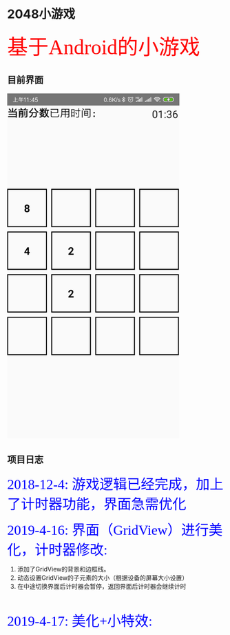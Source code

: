 # 2048小游戏
<font color="red" size="10" face="楷体">基于Android的小游戏 </font><br/>

## 目前界面

<img src="img_sourse/index.png" width="400"/>

## 项目日志

<font color="blue" size="6" face="楷体">2018-12-4:  游戏逻辑已经完成，加上了计时器功能，界面急需优化</font>
<br/>

<font color="blue" size="6" face="楷体">2019-4-16:  界面（GridView）进行美化，计时器修改:</font>
1. 添加了GridView的背景和边框线。
2. 动态设置GridView的子元素的大小（根据设备的屏幕大小设置）
3. 在中途切换界面后计时器会暂停，返回界面后计时器会继续计时
<br/>

<font color="blue" size="6" face="楷体">2019-4-17:  美化+小特效:</font>

<br/>



<font color="blue" size="6" face="楷体"></font>

